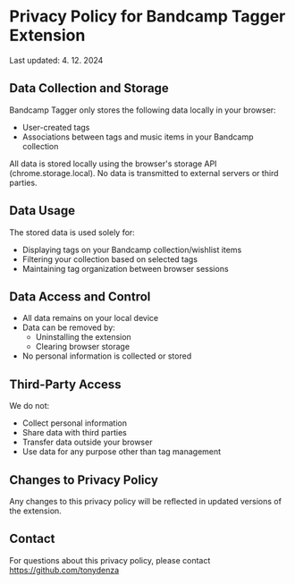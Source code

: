 # Privacy Policy for Bandcamp Tagger Extension

Last updated: 4. 12. 2024

## Data Collection and Storage

Bandcamp Tagger only stores the following data locally in your browser:
- User-created tags
- Associations between tags and music items in your Bandcamp collection

All data is stored locally using the browser's storage API (chrome.storage.local). No data is transmitted to external servers or third parties.

## Data Usage

The stored data is used solely for:
- Displaying tags on your Bandcamp collection/wishlist items
- Filtering your collection based on selected tags
- Maintaining tag organization between browser sessions

## Data Access and Control

- All data remains on your local device
- Data can be removed by:
  - Uninstalling the extension
  - Clearing browser storage
- No personal information is collected or stored

## Third-Party Access

We do not:
- Collect personal information
- Share data with third parties
- Transfer data outside your browser
- Use data for any purpose other than tag management

## Changes to Privacy Policy

Any changes to this privacy policy will be reflected in updated versions of the extension.

## Contact

For questions about this privacy policy, please contact https://github.com/tonydenza